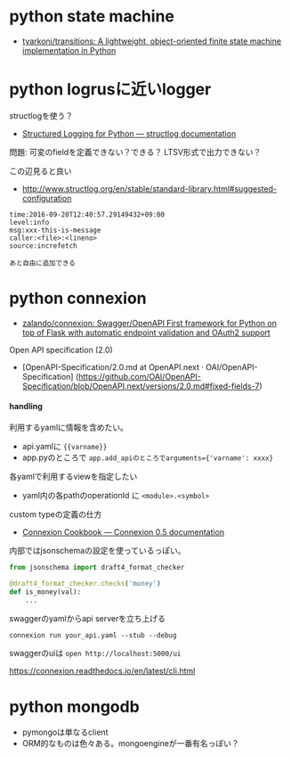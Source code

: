 # python state machine

- [tyarkoni/transitions: A lightweight, object-oriented finite state machine implementation in Python](https://github.com/tyarkoni/transitions)

# python logrusに近いlogger

structlogを使う？

- [Structured Logging for Python — structlog documentation](http://www.structlog.org/en/stable/)

問題: 可変のfieldを定義できない？できる？ LTSV形式で出力できない？

この辺見ると良い

- http://www.structlog.org/en/stable/standard-library.html#suggested-configuration

```
time:2016-09-20T12:40:57.29149432+09:00
level:info
msg:xxx-this-is-message
caller:<file>:<lineno>
source:increfetch

あと自由に追加できる
```

# python connexion


- [zalando/connexion: Swagger/OpenAPI First framework for Python on top of Flask with automatic endpoint validation and OAuth2 support](
https://github.com/zalando/connexion)

Open API specification (2.0)
- [OpenAPI-Specification/2.0.md at OpenAPI.next · OAI/OpenAPI-Specification]
(https://github.com/OAI/OpenAPI-Specification/blob/OpenAPI.next/versions/2.0.md#fixed-fields-7)

#### handling

利用するyamlに情報を含めたい。

- api.yamlに `{{varname}}`
- app.pyのところで `app.add_apiのところでarguments={'varname': xxxx}`

各yamlで利用するviewを指定したい

- yaml内の各pathのoperationId に `<module>.<symbol>`

custom typeの定義の仕方

- [Connexion Cookbook — Connexion 0.5 documentation](https://connexion.readthedocs.io/en/latest/cookbook.html#custom-type-format)

内部ではjsonschemaの設定を使っているっぽい。

```python
from jsonschema import draft4_format_checker

@draft4_format_checker.checks('money')
def is_money(val):
    ...
```

swaggerのyamlからapi serverを立ち上げる

```
connexion run your_api.yaml --stub --debug
```

swaggerのuiは `open http://localhost:5000/ui`

https://connexion.readthedocs.io/en/latest/cli.html


# python mongodb

- pymongoは単なるclient
- ORM的なものは色々ある。mongoengineが一番有名っぽい？
